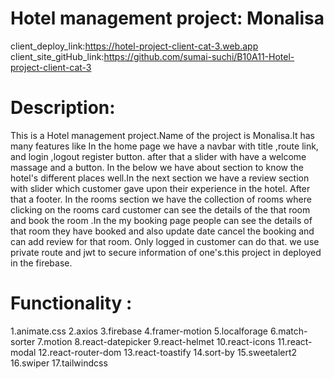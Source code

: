 # Hotel management project: Monalisa

client_deploy_link:https://hotel-project-client-cat-3.web.app
client_site_gitHub_link:https://github.com/sumai-suchi/B10A11-Hotel-project-client-cat-3

# Description:
This is a Hotel management project.Name of the project is Monalisa.It has many
features like In the home page we have a navbar with title ,route link, and login ,logout register
button. after that a slider with have a welcome massage and a button. In the below we have about
section to know the hotel's different places well.In the next section we have a review section with slider which customer gave upon their experience in the hotel. After that a footer.
In the rooms section we have the collection of rooms where clicking on the rooms card customer
can see the details of the that room and book the room .In the my booking page people can
see the details of that room they have booked and also update date cancel the booking and can add review for that room. Only logged in customer can do that. we use private route and jwt to secure information of one's.this project in deployed in the firebase.

# Functionality :
1.animate.css
2.axios
3.firebase
4.framer-motion
5.localforage
6.match-sorter
7.motion
8.react-datepicker
9.react-helmet
10.react-icons
11.react-modal
12.react-router-dom
13.react-toastify
14.sort-by
15.sweetalert2
16.swiper
17.tailwindcss
